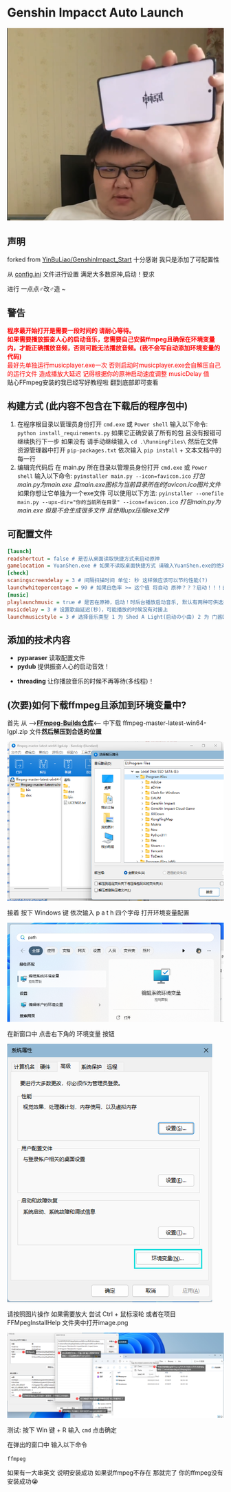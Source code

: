 # Genshin Impacct Auto Launch
![Alt text](./RunningFiles/genshin_launch_meme.png)

## 声明

forked from
[YinBuLiao/GenshinImpact_Start](https://github.com/YinBuLiao/GenshinImpact_Start) 十分感谢 我只是添加了可配置性

从 [config.ini](.\config.ini) 文件进行设置 满足大多数原神,启动！要求

进行 一点点♂改♂造 ~

## 警告
<font color="red">**程序最开始打开是需要一段时间的 请耐心等待。</br>如果需要播放振奋人心的启动音乐，您需要自己安装ffmpeg且确保在环境变量内，才能正确播放音频，否则可能无法播放音频。(我不会写自动添加环境变量的代码)** </br>最好先单独运行musicplayer.exe一次 否则启动时musicplayer.exe会自解压自己的运行文件 造成播放大延迟 记得根据你的原神启动速度调整 musicDelay 值</font></br>
贴心FFmpeg安装的我已经写好教程啦 翻到底部即可查看

## 构建方式 (此内容不包含在下载后的程序包中)
1. 在程序根目录以管理员身份打开 `cmd.exe` 或 `Power shell` 输入以下命令:
   `python install_requirements.py`
   如果它正确安装了所有的包 且没有报错可继续执行下一步
   如果没有 请手动继续输入
   `cd .\RunningFiles\`
   然后在文件资源管理器中打开 `pip-packages.txt` 依次输入
   `pip install` + 文本文档中的每一行
2. 编辑完代码后 在 main.py 所在目录以管理员身份打开 `cmd.exe` 或 `Power shell` 输入以下命令:
   `pyinstaller main.py --icon=favicon.ico`
   *打包main.py为main.exe 且main.exe图标为当前目录所在的favicon.ico图片文件*
   如果你想让它单独为一个exe文件 可以使用以下方法:
   `pyinstaller --onefile main.py --upx-dir="你的当前所在目录" --icon=favicon.ico`
   *打包main.py为main.exe 但是不会生成很多文件 且使用upx压缩exe文件*
## 可配置文件

``` ini
[launch]
readshortcut = false # 是否从桌面读取快捷方式来启动原神
gamelocation = YuanShen.exe # 如果不读取桌面快捷方式 请输入YuanShen.exe的绝对路径 不需要加入引号
[check]
scaningscreendelay = 3 # 间隔扫描时间 单位: 秒 这样做应该可以节约性能(?)
launchwhitepercentage = 90 # 如果白色率 >= 这个值 将自动 原神？？？启动！！！白色率可能大于100 你可以先测试一下 调整到舒适值
[music]
playlaunchmusic = true # 是否在原神，启动！时后台播放启动音乐, 默认有两种可供选择
musicdelay = 3 # 设置歌曲延迟(秒)，可能播放的时候没有对接上
launchmusicstyle = 3 # 选择音乐类型 1 为 Shed A Light(启动の小曲) 2 为 门酱DDD 的 “原神，启动！！！” 3 为 超级无敌整合版 你也可以在 RunningFiles\Music\ 中添加更多mp3
```

## 添加的技术内容
- **pyparaser** 读取配置文件
- **pydub** 提供振奋人心的启动音效！
<!-- - **ffmpeg(非Python模块)** 提供音频解码 听清楚每一个音符 -->
- **threading** 让你播放音乐的时候不再等待(多线程)！

## (次要)如何下载ffmpeg且添加到环境变量中?
首先 从 -->**[FFmpeg-Builds仓库](https://github.com/BtbN/FFmpeg-Builds/releases/tag/latest)**<-- 中下载 ffmpeg-master-latest-win64-lgpl.zip 文件**然后解压到合适的位置**

![解压ffmpeg.zip](./FFmpegInstallHelp/unzip.png)

接着 按下 Windows 键 依次输入 p a t h 四个字母 打开环境变量配置

![打开环境变量配置](./FFmpegInstallHelp/openpathset.png)

在新窗口中 点击右下角的 环境变量 按钮

![打开环境变量配置窗口](./FFmpegInstallHelp/systeminfowindow.png)

请按照图片操作 如果需要放大 尝试 Ctrl + 鼠标滚轮 或者在项目 FFMpegInstallHelp 文件夹中打开image.png

![设置环境变量](./FFmpegInstallHelp/image.png)

测试: 按下 Win 键 + R 输入 `cmd` 点击确定

在弹出的窗口中 输入以下命令

`ffmpeg`

如果有一大串英文 说明安装成功 如果说ffmpeg不存在 那就完了 你的ffmpeg没有安装成功😭
